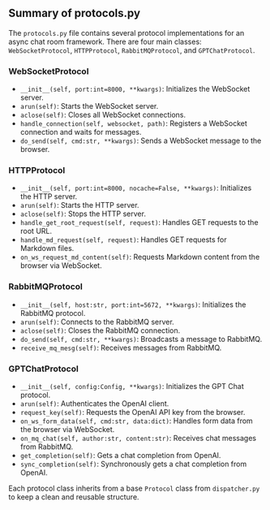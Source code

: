 
## Summary of protocols.py

The `protocols.py` file contains several protocol implementations for an async chat room framework. There are four main classes: `WebSocketProtocol`, `HTTPProtocol`, `RabbitMQProtocol`, and `GPTChatProtocol`.

### WebSocketProtocol
- `__init__(self, port:int=8000, **kwargs)`: Initializes the WebSocket server.
- `arun(self)`: Starts the WebSocket server.
- `aclose(self)`: Closes all WebSocket connections.
- `handle_connection(self, websocket, path)`: Registers a WebSocket connection and waits for messages.
- `do_send(self, cmd:str, **kwargs)`: Sends a WebSocket message to the browser.

### HTTPProtocol
- `__init__(self, port:int=8000, nocache=False, **kwargs)`: Initializes the HTTP server.
- `arun(self)`: Starts the HTTP server.
- `aclose(self)`: Stops the HTTP server.
- `handle_get_root_request(self, request)`: Handles GET requests to the root URL.
- `handle_md_request(self, request)`: Handles GET requests for Markdown files.
- `on_ws_request_md_content(self)`: Requests Markdown content from the browser via WebSocket.

### RabbitMQProtocol
- `__init__(self, host:str, port:int=5672, **kwargs)`: Initializes the RabbitMQ protocol.
- `arun(self)`: Connects to the RabbitMQ server.
- `aclose(self)`: Closes the RabbitMQ connection.
- `do_send(self, cmd:str, **kwargs)`: Broadcasts a message to RabbitMQ.
- `receive_mq_mesg(self)`: Receives messages from RabbitMQ.

### GPTChatProtocol
- `__init__(self, config:Config, **kwargs)`: Initializes the GPT Chat protocol.
- `arun(self)`: Authenticates the OpenAI client.
- `request_key(self)`: Requests the OpenAI API key from the browser.
- `on_ws_form_data(self, cmd:str, data:dict)`: Handles form data from the browser via WebSocket.
- `on_mq_chat(self, author:str, content:str)`: Receives chat messages from RabbitMQ.
- `get_completion(self)`: Gets a chat completion from OpenAI.
- `sync_completion(self)`: Synchronously gets a chat completion from OpenAI.

Each protocol class inherits from a base `Protocol` class from `dispatcher.py` to keep a clean and reusable structure.

